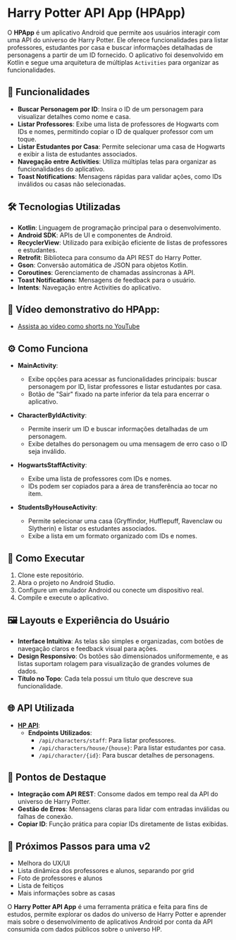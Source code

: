 # Harry Potter API App (HPApp)

O **HPApp** é um aplicativo Android que permite aos usuários interagir com uma API do universo de Harry Potter. Ele oferece funcionalidades para listar professores, estudantes por casa e buscar informações detalhadas de personagens a partir de um ID fornecido. O aplicativo foi desenvolvido em Kotlin e segue uma arquitetura de múltiplas `Activities` para organizar as funcionalidades.

## 📱 Funcionalidades

- **Buscar Personagem por ID**: Insira o ID de um personagem para visualizar detalhes como nome e casa.
- **Listar Professores**: Exibe uma lista de professores de Hogwarts com IDs e nomes, permitindo copiar o ID de qualquer professor com um toque.
- **Listar Estudantes por Casa**: Permite selecionar uma casa de Hogwarts e exibir a lista de estudantes associados.
- **Navegação entre Activities**: Utiliza múltiplas telas para organizar as funcionalidades do aplicativo.
- **Toast Notifications**: Mensagens rápidas para validar ações, como IDs inválidos ou casas não selecionadas.

## 🛠️ Tecnologias Utilizadas

- **Kotlin**: Linguagem de programação principal para o desenvolvimento.
- **Android SDK**: APIs de UI e componentes de Android.
- **RecyclerView**: Utilizado para exibição eficiente de listas de professores e estudantes.
- **Retrofit**: Biblioteca para consumo da API REST do Harry Potter.
- **Gson**: Conversão automática de JSON para objetos Kotlin.
- **Coroutines**: Gerenciamento de chamadas assíncronas à API.
- **Toast Notifications**: Mensagens de feedback para o usuário.
- **Intents**: Navegação entre Activities do aplicativo.

## 🎥 Vídeo demonstrativo do HPApp: 

- [Assista ao vídeo como shorts no YouTube](https://youtube.com/shorts/Hk2_Nfv8lsw)

## ⚙️ Como Funciona

- **MainActivity**:
  - Exibe opções para acessar as funcionalidades principais: buscar personagem por ID, listar professores e listar estudantes por casa.
  - Botão de "Sair" fixado na parte inferior da tela para encerrar o aplicativo.

- **CharacterByIdActivity**:
  - Permite inserir um ID e buscar informações detalhadas de um personagem.
  - Exibe detalhes do personagem ou uma mensagem de erro caso o ID seja inválido.

- **HogwartsStaffActivity**:
  - Exibe uma lista de professores com IDs e nomes.
  - IDs podem ser copiados para a área de transferência ao tocar no item.

- **StudentsByHouseActivity**:
  - Permite selecionar uma casa (Gryffindor, Hufflepuff, Ravenclaw ou Slytherin) e listar os estudantes associados.
  - Exibe a lista em um formato organizado com IDs e nomes.

## 🚀 Como Executar

1. Clone este repositório.
2. Abra o projeto no Android Studio.
3. Configure um emulador Android ou conecte um dispositivo real.
4. Compile e execute o aplicativo.

## 🖼️ Layouts e Experiência do Usuário

- **Interface Intuitiva**: As telas são simples e organizadas, com botões de navegação claros e feedback visual para ações.
- **Design Responsivo**: Os botões são dimensionados uniformemente, e as listas suportam rolagem para visualização de grandes volumes de dados.
- **Título no Topo**: Cada tela possui um título que descreve sua funcionalidade.

## 🌐 API Utilizada

- **[HP API](https://hp-api.onrender.com/)**:
  - **Endpoints Utilizados**:
    - `/api/characters/staff`: Para listar professores.
    - `/api/characters/house/{house}`: Para listar estudantes por casa.
    - `/api/character/{id}`: Para buscar detalhes de personagens.

## 🔑 Pontos de Destaque

- **Integração com API REST**: Consome dados em tempo real da API do universo de Harry Potter.
- **Gestão de Erros**: Mensagens claras para lidar com entradas inválidas ou falhas de conexão.
- **Copiar ID**: Função prática para copiar IDs diretamente de listas exibidas.

## 🏹 Próximos Passos para uma v2

- Melhora do UX/UI
- Lista dinâmica dos professores e alunos, separando por grid
- Foto de professores e alunos
- Lista de feitiços
- Mais informações sobre as casas

O **Harry Potter API App** é uma ferramenta prática e feita para fins de estudos, permite explorar os dados do universo de Harry Potter e aprender mais sobre o desenvolvimento de aplicativos Android por conta da API consumida com dados públicos sobre o universo HP.
